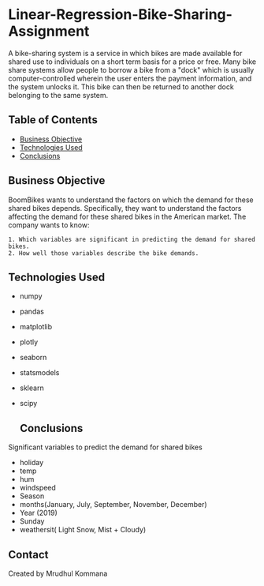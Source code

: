 # Linear-Regression-Bike-Sharing-Assignment

A bike-sharing system is a service in which bikes are made available for shared use to individuals on a short term basis for a price or free. Many bike share systems allow people to borrow a bike from a "dock" which is usually computer-controlled wherein the user enters the payment information, and the system unlocks it. This bike can then be returned to another dock belonging to the same system.


## Table of Contents
* [Business Objective](#business-objective)
* [Technologies Used](#technologies-used)
* [Conclusions](#conclusions)


## Business Objective
BoomBikes wants to understand the factors on which the demand for these shared bikes depends. Specifically, they want to understand the factors affecting the demand for these shared bikes in the American market. The company wants to know:

    1. Which variables are significant in predicting the demand for shared bikes.
    2. How well those variables describe the bike demands.


## Technologies Used
- numpy 
- pandas 
- matplotlib 
- plotly
- seaborn
- statsmodels 
- sklearn
- scipy

  ## Conclusions
Significant variables to predict the demand for shared bikes

- holiday
- temp
- hum
- windspeed
- Season
- months(January, July, September, November, December)
- Year (2019)
- Sunday
- weathersit( Light Snow, Mist + Cloudy)


## Contact
Created by Mrudhul Kommana
